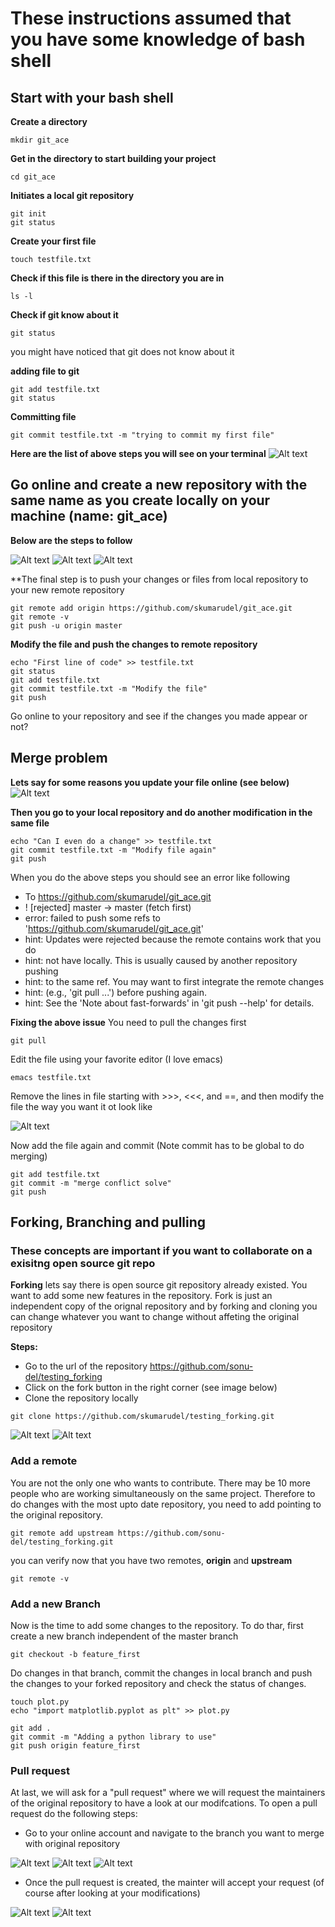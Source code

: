 # These instructions assumed that you have some knowledge of bash shell
## Start with your bash shell
**Create a directory**
```
mkdir git_ace
```
**Get in the directory to start building your project**

```
cd git_ace
```

**Initiates a local git repository**

```
git init
git status
```

**Create your first file**
```
touch testfile.txt
```
**Check if this file is there in the directory you are in**

```
ls -l
```
**Check if git know about it**

```
git status
```
you might have noticed that git does not know about it

**adding file to git**
```
git add testfile.txt
git status
```
**Committing file**
```
git commit testfile.txt -m "trying to commit my first file"
```
**Here are the list of above steps you will see on your terminal**
![Alt text](imgs1/local_git.png)

## Go online and create a new repository with the same name as you create locally on your machine (name: git_ace)
**Below are the steps to follow**

![Alt text](imgs1/new_repository.png)
![Alt text](imgs1/create_repository.png)
![Alt text](imgs1/setup_repository.png) 

**The final step is to push your changes or files from local repository to your new remote repository
```
git remote add origin https://github.com/skumarudel/git_ace.git
git remote -v
git push -u origin master
```
**Modify the file and push the changes to remote repository**

```
echo "First line of code" >> testfile.txt
git status
git add testfile.txt
git commit testfile.txt -m "Modify the file"
git push
```
Go online to your repository and see if the changes you made appear or not?

## Merge problem
**Lets say for some reasons you update your file online (see below)**
![Alt text](imgs1/modify_file_online.png)

**Then you go to your local repository and do another modification in the same file**
```
echo "Can I even do a change" >> testfile.txt 
git commit testfile.txt -m "Modify file again"
git push
```
When you do the above steps you should see an error like following
 * To https://github.com/skumarudel/git_ace.git
 * ! [rejected]        master -> master (fetch first)
 * error: failed to push some refs to 'https://github.com/skumarudel/git_ace.git'
 * hint: Updates were rejected because the remote contains work that you do
 * hint: not have locally. This is usually caused by another repository pushing
 * hint: to the same ref. You may want to first integrate the remote changes
 * hint: (e.g., 'git pull ...') before pushing again.
 * hint: See the 'Note about fast-forwards' in 'git push --help' for details. 

**Fixing the above issue**
You need to pull the changes first
```
git pull
```

Edit the file using your favorite editor (I love emacs)
```
emacs testfile.txt
```
Remove the lines in file starting with >>>, <<<, and ==, and then modify the file the way you want it ot look like

![Alt text](imgs1/emacs_modify.png) 

Now add the file again and commit (Note commit has to be global to do merging)
```
git add testfile.txt
git commit -m "merge conflict solve"
git push
```

## Forking, Branching and pulling
### These concepts are important if you want to collaborate on a exisitng open source git repo

**Forking**
lets say there is open source git repository already existed. You want to add some new features in the repository. Fork is just an independent copy of the orignal repository and by forking and cloning you can change whatever you want to change without affeting the original repository

**Steps:**

* Go to the url of the repository https://github.com/sonu-del/testing_forking
* Click on the fork button in the right corner (see image below)
* Clone the repository locally
```
git clone https://github.com/skumarudel/testing_forking.git
``` 
![Alt text](imgs1/forking.png) 
![Alt text](imgs1/cloning.png) 

### Add a remote
You are not the only one who wants to contribute. There may be 10 more people who are working simultaneously on the same project. Therefore to do changes with the most upto date repository, you need to add pointing to the original repository.

```
git remote add upstream https://github.com/sonu-del/testing_forking.git
```

you can verify now that you have two remotes, **origin** and **upstream**

```
git remote -v
``` 

### Add a new Branch
Now is the time to add some changes to the repository. To do thar, first create a new branch independent of the master branch

```
git checkout -b feature_first
```

Do changes in that branch, commit the changes in local branch and push the changes to your forked repository and check the status of changes.

```
touch plot.py
echo "import matplotlib.pyplot as plt" >> plot.py

git add .
git commit -m "Adding a python library to use"
git push origin feature_first
```

### Pull request
At last, we will ask for a "pull request" where we will request the maintainers of the original repository to have a look at our modifcations. To open a pull request do the following steps:
* Go to your online account and navigate to the branch you want to merge with original repository  



![Alt text](imgs1/gotobranch.png) 
![Alt text](imgs1/pullrequest.png) 
![Alt text](imgs1/createpullrequest.png) 

* Once the pull request is created, the mainter will accept your request (of course after looking at your modifications)

![Alt text](imgs1/pullrequest_maintainer.png) 
![Alt text](imgs1/acceptrequest.png) 
